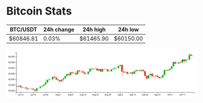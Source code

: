 # Bitcoin Stats

BTC/USDT|24h change|24h high|24h low|
|---|---|---|---|
|$60846.81|0.03%|$61465.90|$60150.00|

<img src="./chart.svg">
